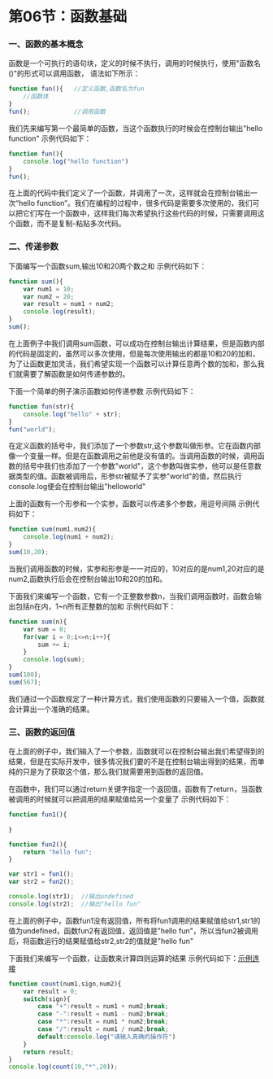# 第06节：函数基础

### 一、函数的基本概念
函数是一个可执行的语句块，定义的时候不执行，调用的时候执行，使用"函数名()"的形式可以调用函数，
语法如下所示：

``` js
function fun(){   //定义函数,函数名为fun
    //函数体
}
fun();            //调用函数
```
我们先来编写第一个最简单的函数，当这个函数执行的时候会在控制台输出"hello function"
示例代码如下：

``` js
function fun(){
    console.log("hello function")
}
fun(); 
```
在上面的代码中我们定义了一个函数，并调用了一次，这样就会在控制台输出一次“hello function”。我们在编程的过程中，很多代码是需要多次使用的，我们可以把它们写在一个函数中，这样我们每次希望执行这些代码的时候，只需要调用这个函数，而不是复制-粘贴多次代码。


### 二、传递参数
下面编写一个函数sum,输出10和20两个数之和
示例代码如下：

``` js
function sum(){
    var num1 = 10;
    var num2 = 20;
    var result = num1 + num2;
    console.log(result);
}
sum();
```

在上面例子中我们调用sum函数，可以成功在控制台输出计算结果，但是函数内部的代码是固定的，虽然可以多次使用，但是每次使用输出的都是10和20的加和，为了让函数更加灵活，我们希望实现一个函数可以计算任意两个数的加和，那么我们就需要了解函数是如何传递参数的。

下面一个简单的例子演示函数如何传递参数
示例代码如下：

``` js
function fun(str){
    console.log("hello" + str);
}
fun("world");
```
在定义函数的括号中，我们添加了一个参数str,这个参数叫做形参。它在函数内部像一个变量一样。但是在函数调用之前他是没有值的。当调用函数的时候，调用函数的括号中我们也添加了一个参数"world"，这个参数叫做实参，他可以是任意数据类型的值。函数被调用后，形参str被赋予了实参"world"的值，然后执行console.log便会在控制台输出"helloworld"

上面的函数有一个形参和一个实参，函数可以传递多个参数，用逗号间隔
示例代码如下：

``` js
function sum(num1,num2){
    console.log(num1 + num2);
}
sum(10,20);
```
当我们调用函数的时候，实参和形参是一一对应的，10对应的是num1,20对应的是num2,函数执行后会在控制台输出10和20的加和。

下面我们来编写一个函数，它有一个正整数参数n，当我们调用函数时，函数会输出包括n在内，1~n所有正整数的加和
示例代码如下：

``` js
function sum(n){
    var sum = 0;
    for(var i = 0;i<=n;i++){
        sum += i;
    }
    console.log(sum);
}
sum(100);
sum(567);
```
我们通过一个函数规定了一种计算方式，我们使用函数的只要输入一个值，函数就会计算出一个准确的结果。

### 三、函数的返回值
在上面的例子中，我们输入了一个参数，函数就可以在控制台输出我们希望得到的结果，但是在实际开发中，很多情况我们要的不是在控制台输出得到的结果，而单纯的只是为了获取这个值，那么我们就需要用到函数的返回值。

在函数中，我们可以通过return关键字指定一个返回值，函数有了return，当函数被调用的时候就可以把调用的结果赋值给另一个变量了
示例代码如下：

``` js
function fun1(){
    
}

function fun2(){
    return "hello fun";
}

var str1 = fun1();
var str2 = fun2();

console.log(str1);  //输出undefined
console.log(str2);  //输出"hello fun"
```
在上面的例子中，函数fun1没有返回值，所有将fun1调用的结果赋值给str1,str1的值为undefined，函数fun2有返回值，返回值是"hello fun"，所以当fun2被调用后，将函数运行的结果赋值给str2,str2的值就是"hello fun"

下面我们来编写一个函数，让函数来计算四则运算的结果
示例代码如下：[示例连接](https://github.com/xiaozhoulee/xiaozhou-examples/blob/master/02-JavaScript%E5%85%A5%E9%97%A8/%E7%AC%AC06%E8%8A%82%EF%BC%9A%E5%87%BD%E6%95%B0%E5%9F%BA%E7%A1%80/demo01.html)

``` js
function count(num1,sign,num2){
    var result = 0;
    switch(sign){
        case "+":result = num1 + num2;break;
        case "-":result = num1 - num2;break;
        case "*":result = num1 * num2;break;
        case "/":result = num1 / num2;break;
        default:console.log("请输入真确的操作符")
    }
    return result;
}
console.log(count(10,"*",20));
```

